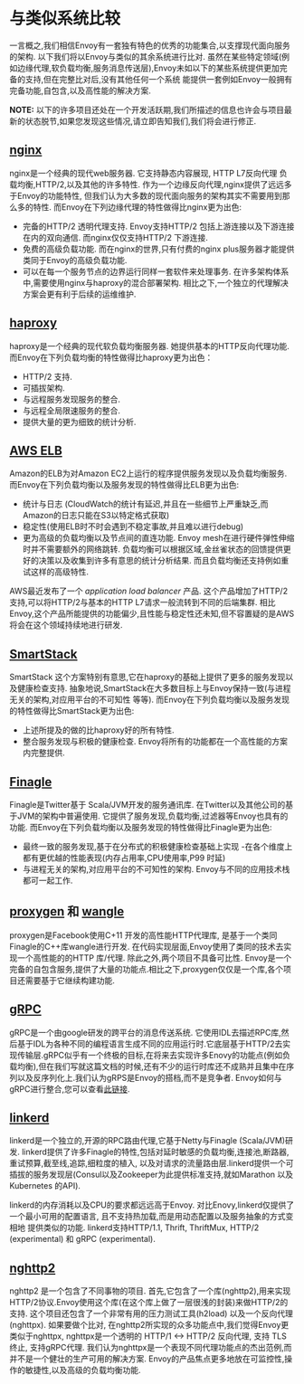 # 与类似系统比较

一言概之,我们相信Envoy有一套独有特色的优秀的功能集合,以支撑现代面向服务的架构. 以下我们将以Envoy与类似的其余系统进行比对. 
虽然在某些特定领域(例如边缘代理,软负载均衡,服务消息传送层),Envoy未如以下的某些系统提供更加完备的支持,但在完整比对后,没有其他任何一个系统
能提供一套例如Envoy一般拥有完备功能,自包含,以及高性能的解决方案.

**NOTE:** 以下的许多项目还处在一个开发活跃期,我们所描述的信息也许会与项目最新的状态脱节,如果您发现这些情况,请立即告知我们,我们将会进行修正.

## [nginx](https://nginx.org/en/)

nginx是一个经典的现代web服务器. 它支持静态内容展现, HTTP L7反向代理 负载均衡,HTTP/2,以及其他的许多特性. 作为一个边缘反向代理,nginx提供了远远多于Envoy的功能特性,
但我们认为大多数的现代面向服务的架构其实不需要用到那么多的特性. 而Envoy在下列边缘代理的特性做得比nginx更为出色:

- 完备的HTTP/2 透明代理支持. Envoy支持HTTP/2 包括上游连接以及下游连接在内的双向通信. 而nginx仅仅支持HTTP/2 下游连接.
- 免费的高级负载功能. 而在nginx的世界,只有付费的nginx plus服务器才能提供类同于Envoy的高级负载功能.
- 可以在每一个服务节点的边界运行同样一套软件来处理事务. 在许多架构体系中,需要使用nginx与haproxy的混合部署架构. 相比之下,一个独立的代理解决方案会更有利于后续的运维维护.

## [haproxy](http://www.haproxy.org/)

haproxy是一个经典的现代软负载均衡服务器. 她提供基本的HTTP反向代理功能. 而Envoy在下列负载均衡的特性做得比haproxy更为出色：

- HTTP/2 支持.
- 可插拔架构.
- 与远程服务发现服务的整合.
- 与远程全局限速服务的整合.
- 提供大量的更为细致的统计分析.

## [AWS ELB](https://aws.amazon.com/elasticloadbalancing/)

Amazon的ELB为对Amazon EC2上运行的程序提供服务发现以及负载均衡服务.而Envoy在下列负载均衡以及服务发现的特性做得比ELB更为出色:

- 统计与日志 (CloudWatch的统计有延迟,并且在一些细节上严重缺乏,而Amazon的日志只能在S3以特定格式获取)
- 稳定性(使用ELB时不时会遇到不稳定事故,并且难以进行debug)
- 更为高级的负载均衡以及节点间的直连功能. Envoy mesh在进行硬件弹性伸缩时并不需要额外的网络跳转. 
负载均衡可以根据区域,金丝雀状态的回馈提供更好的决策以及收集到许多有意思的统计分析结果. 而且负载均衡还支持例如重试这样的高级特性.

AWS最近发布了一个 *application load balancer* 产品. 这个产品增加了HTTP/2支持,可以将HTTP/2与基本的HTTP L7请求一般流转到不同的后端集群.
相比Envoy,这个产品所能提供的功能偏少,且性能与稳定性还未知,但不容置疑的是AWS将会在这个领域持续地进行研发.

## [SmartStack](http://nerds.airbnb.com/smartstack-service-discovery-cloud/)

SmartStack 这个方案特别有意思,它在haproxy的基础上提供了更多的服务发现以及健康检查支持. 抽象地说,SmartStack在大多数目标上与Envoy保持一致(与进程无关的架构,对应用平台的不可知性 等等).
而Envoy在下列负载均衡以及服务发现的特性做得比SmartStack更为出色:

- 上述所提及的做的比haproxy好的所有特性.
- 整合服务发现与积极的健康检查. Envoy将所有的功能都在一个高性能的方案内完整提供.

## [Finagle](https://twitter.github.io/finagle/)

Finagle是Twitter基于 Scala/JVM开发的服务通讯库. 在Twitter以及其他公司的基于JVM的架构中普遍使用.
它提供了服务发现,负载均衡,过滤器等Envoy也具有的功能.
而Envoy在下列负载均衡以及服务发现的特性做得比Finagle更为出色:

- 最终一致的服务发现,基于在分布式的积极健康检查基础上实现
-在各个维度上都有更优越的性能表现(内存占用率,CPU使用率,P99 时延)
- 与进程无关的架构,对应用平台的不可知性的架构. Envoy与不同的应用技术栈都可一起工作.

## [proxygen](https://github.com/facebook/proxygen) 和 [wangle](https://github.com/facebook/wangle)

proxygen是Facebook使用C+11 开发的高性能HTTP代理库, 是基于一个类同Finagle的C++库wangle进行开发.
在代码实现层面,Envoy使用了类同的技术去实现一个高性能的的HTTP 库/代理. 除此之外,两个项目不具备可比性.
Envoy是一个完备的自包含服务,提供了大量的功能点.相比之下,proxygen仅仅是一个库,各个项目还需要基于它继续构建功能.

## [gRPC](http://www.grpc.io/)

gRPC是一个由google研发的跨平台的消息传送系统. 它使用IDL去描述RPC库,然后基于IDL为各种不同的编程语言生成不同的应用运行时.它底层基于HTTP/2去实现传输层.gRPC似乎有一个终极的目标,在将来去实现许多Enovy的功能点(例如负载均衡),但在我们写就这篇文档的时候,还有不少的运行时库还不成熟并且集中在序列以及反序列化上.我们认为gRPS是Envoy的搭档,而不是竞争者.
Envoy如何与gRPC进行整合,您可以查看[此链接](arch_overview/grpc.html#arch-overview-grpc).

## [linkerd](https://github.com/BuoyantIO/linkerd)

linkerd是一个独立的,开源的RPC路由代理,它基于Netty与Finagle (Scala/JVM)研发. linkerd提供了许多Finagle的特性,包括对延时敏感的负载均衡,连接池,断路器,重试预算,截至线,追踪,细粒度的植入,
以及对请求的流量路由层.linkerd提供一个可插拔的服务发现层(Consul以及Zookeeper为此提供标准支持,就如Marathon 以及Kubernetes 的API).

linkerd的内存消耗以及CPU的要求都远远高于Envoy. 对比Enovy,linkerd仅提供了一个最小可用的配置语言, 且不支持热加载,而是用动态配置以及服务抽象的方式变相地
提供类似的功能. linkerd支持HTTP/1.1, Thrift, ThriftMux, HTTP/2 (experimental) 和 gRPC (experimental).

## [nghttp2](https://nghttp2.org/)

nghttp2 是一个包含了不同事物的项目. 首先,它包含了一个库(nghttp2),用来实现HTTP/2协议.Envoy使用这个库(在这个库上做了一层很浅的封装)来做HTTP/2的支持.
这个项目还包含了一个非常有用的压力测试工具(h2load) 以及一个反向代理 (nghttpx). 如果要做个比对, 在nghttp2所实现的众多功能点中,我们觉得Envoy更类似于nghttpx, nghttpx是一个透明的 
HTTP/1 <-> HTTP/2 反向代理, 支持 TLS 终止, 支持gRPC代理. 我们认为nghttpx是一个表现不同代理功能点的杰出范例,而并不是一个健壮的生产可用的解决方案.
Envoy的产品焦点更多地放在可监控性,操作的敏捷性,以及高级的负载均衡功能.